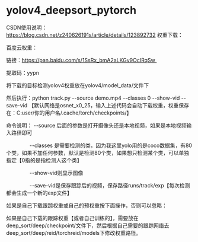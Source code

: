 # yolov4_deepsort_pytorch

CSDN使用说明：https://blog.csdn.net/z240626191s/article/details/123892732
权重下载：

百度云权重：

链接：https://pan.baidu.com/s/1SsRx_bmA2aLKGv9OcIRqSw 

提取码：yypn

将下载的目标检测yolov4权重放在yolov4/model_data/文件下

然后执行：python track.py  --source demo.mp4 --classes 0 --show-vid --save-vid
【默认网络是osnet_x0_25，输入上述代码会自动下载权重，权重保存在：C:user/你的用户名/.cache/torch/checkpoints/】

命令说明：      --source 后面的参数是打开摄像头还是本地视频，如果是本地视频输入路径即可

                --classes 是需要检测的类，因为我这里yolo用的是coco数据集，有80个类，如果不加任何参数，默认是检测80个类，如果想只检测某个类，可以单独指定【0指的是指检测人这个类】

                --show-vid则显示图像

                --save-vid是保存跟踪后的视频，保存路径runs/track/exp【每次检测都会生成一个新的exp文件】


如果是自己下载跟踪权重或自己的预权重按下面操作，否则可以忽略：

如果是自己下载的跟踪权重【或者自己训练的】，需要放在deep_sort/deep/checkpoint/文件下，然后根据自己需要的跟踪网络去deep_sort/deep/reid/torchreid/models下修改权重路径。
